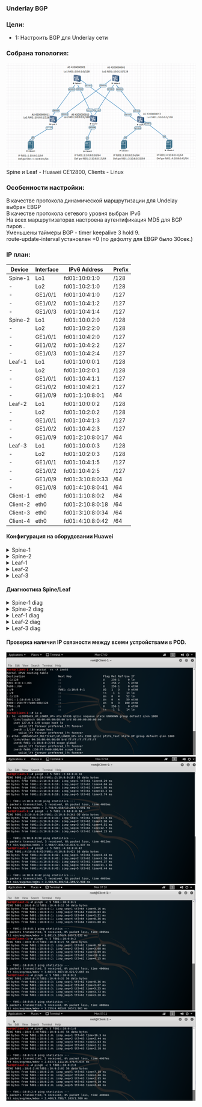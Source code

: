 ### Underlay BGP

### Цели:
- 1: Настроить BGP для Underlay сети

### Собрана топология:
![image](main_topology_lab04.png)
Spine и Leaf - Huawei CE12800, Clients - Linux<br>

### Особенности настройки:
В качестве протокола динамической маршрутизации для Undelay выбран EBGP<br>
В качестве протокола сетевого уровня выбран IPv6<br>
На всех маршрутизаторах настроена аутентификация MD5 для BGP пиров .<br>
Уменьшены таймеры BGP - timer keepalive 3 hold 9.<br>
route-update-interval установлен =0 (по дефолту для EBGP было 30сек.) 

### IP план:
Device|Interface|IPv6 Address|Prefix
---|---|---|---
Spine-1|Lo1|fd01::10:0:1:0|/128
-|Lo2|fd01::10:2:1:0|/128
-|GE1/0/1|fd01::10:4:1:0|/127
-|GE1/0/2|fd01::10:4:1:2|/127
-|GE1/0/3|fd01::10:4:1:4|/127
Spine-2|Lo1|fd01::10:0:2:0|/128
-|Lo2|fd01::10:2:2:0|/128
-|GE1/0/1|fd01::10:4:2:0|/127
-|GE1/0/2|fd01::10:4:2:2|/127
-|GE1/0/3|fd01::10:4:2:4|/127
Leaf-1|Lo1|fd01::10:0:0:1|/128
-|Lo2|fd01::10:2:0:1|/128
-|GE1/0/1|fd01::10:4:1:1|/127
-|GE1/0/2|fd01::10:4:2:1|/127
-|GE1/0/9|fd01::1:10:8:0:1|/64
Leaf-2|Lo1|fd01::10:0:0:2|/128
-|Lo2|fd01::10:2:0:2|/128
-|GE1/0/1|fd01::10:4:1:3|/127
-|GE1/0/2|fd01::10:4:2:3|/127
-|GE1/0/9|fd01::2:10:8:0:17|/64
Leaf-3|Lo1|fd01::10:0:0:3|/128
-|Lo2|fd01::10:2:0:3|/128
-|GE1/0/1|fd01::10:4:1:5|/127
-|GE1/0/2|fd01::10:4:2:5|/127
-|GE1/0/9|fd01::3:10:8:0:33|/64
-|GE1/0/8|fd01::4:10:8:0:41|/64
Client-1|eth0|fd01::1:10:8:0:2|/64
Client-2|eth0|fd01::2:10:8:0:18|/64
Client-3|eth0|fd01::3:10:8:0:34|/64
Client-4|eth0|fd01::4:10:8:0:42|/64

#### Конфигурация на оборудовании Huawei
<details>
<summary> Spine-1 </summary>
#<br>
sysname Spine-1<br>
#<br>
as-notation plain<br>
#<br>
interface GE1/0/1<br>
 undo portswitch<br>
 description to Leaf-1<br>
 undo shutdown<br>
 ipv6 enable<br>
 ipv6 address FD01::10:4:1:0/127<br>
#<br>
interface GE1/0/2<br>
 undo portswitch<br>
 description to Leaf-2<br>
 undo shutdown<br>
 ipv6 enable<br>
 ipv6 address FD01::10:4:1:2/127<br>
#<br>
interface GE1/0/3<br>
 undo portswitch<br>
 description to Leaf-3<br>
 undo shutdown<br>
 ipv6 enable<br>
 ipv6 address FD01::10:4:1:4/127<br>
#<br>
interface LoopBack1<br>
 ipv6 enable<br>
 ipv6 address FD01::10:0:1:0/128<br>
#<br>
interface LoopBack2<br>
 ipv6 enable<br>
 ipv6 address FD01::10:2:1:0/128<br>
#<br>
bgp 4200000001<br>
 router-id 10.0.1.0<br>
 timer keepalive 3 hold 9<br>
 peer FD01::10:4:1:1 as-number 4200000011<br>
 peer FD01::10:4:1:1 description Leaf-1<br>
 peer FD01::10:4:1:1 password cipher %^%#1`tQG=.lB1\i$"N|b&>=;B&sSzH*BQn9Fu;DL_@9%^%#<br>
 peer FD01::10:4:1:3 as-number 4200000012<br>
 peer FD01::10:4:1:3 description Leaf-2<br>
 peer FD01::10:4:1:3 password cipher %^%#rv[U&i:I8R]7;:&P97+H9G+`I3-gC,C4\T<3tQY%^%#<br>
 peer FD01::10:4:1:5 as-number 4200000013<br>
 peer FD01::10:4:1:5 description Leaf-3<br>
 peer FD01::10:4:1:5 password cipher %^%#t[RpO-[\I&6#5^1E=+@&DcI#KmwMa1K)/^,^mxqR%^%#<br>
 #<br>
 ipv6-family unicast<br>
  network FD01::10:0:1:0 128<br>
  network FD01::10:2:1:0 128<br>
  network FD01::10:4:1:0 127<br>
  network FD01::10:4:1:2 127<br>
  network FD01::10:4:1:4 127<br>
  peer FD01::10:4:1:1 enable<br>
  peer FD01::10:4:1:1 route-update-interval 0<br>
  peer FD01::10:4:1:3 enable<br>
  peer FD01::10:4:1:3 route-update-interval 0<br>
  peer FD01::10:4:1:5 enable<br>
  peer FD01::10:4:1:5 route-update-interval 0<br>
#<br>
</details>
<details>
<summary> Spine-2 </summary>
#<br>
sysname Spine-2<br>
#<br>
as-notation plain<br>
#<br>
interface GE1/0/1<br>
 undo portswitch<br>
 description to Leaf-1<br>
 undo shutdown<br>
 ipv6 enable<br>
 ipv6 address FD01::10:4:2:0/127<br>
#<br>
interface GE1/0/2<br>
 undo portswitch<br>
 description to Leaf-2<br>
 undo shutdown<br>
 ipv6 enable<br>
 ipv6 address FD01::10:4:2:2/127<br>
#<br>
interface GE1/0/3<br>
 undo portswitch<br>
 description to Leaf-3<br>
 undo shutdown<br>
 ipv6 enable<br>
 ipv6 address FD01::10:4:2:4/127<br>
#<br>
interface LoopBack1<br>
 ipv6 enable<br>
 ipv6 address FD01::10:0:2:0/128<br>
#<br>
interface LoopBack2<br>
 ipv6 enable<br>
 ipv6 address FD01::10:2:2:0/128<br>
#<br>
bgp 4200000001<br>
 router-id 10.0.2.0<br>
 timer keepalive 3 hold 9<br>
 peer FD01::10:4:2:1 as-number 4200000011<br>
 peer FD01::10:4:2:1 description Leaf-1<br>
 peer FD01::10:4:2:1 password cipher %^%#_7Wk*6xNp3Sz!M;"bj"H{rbv.1SuA(M.YgBM0CW&%^%#<br>
 peer FD01::10:4:2:3 as-number 4200000012<br>
 peer FD01::10:4:2:3 description Leaf-2<br>
 peer FD01::10:4:2:3 password cipher %^%#hD]yHe4[8HCbN+%}ly~DGmC9C$QcxHsTVuV)z2dC%^%#<br>
 peer FD01::10:4:2:5 as-number 4200000013<br>
 peer FD01::10:4:2:5 description Leaf-3<br>
 peer FD01::10:4:2:5 password cipher %^%#=r|xFh(u$MKmhGS:9{mBB-3I:9X--PQ>eL-v@f}F%^%#<br>
 #<br>
 ipv6-family unicast<br>
  network FD01::10:0:2:0 128<br>
  network FD01::10:2:2:0 128<br>
  network FD01::10:4:2:0 127<br>
  network FD01::10:4:2:2 127<br>
  network FD01::10:4:2:4 127<br>
  peer FD01::10:4:2:1 enable<br>
  peer FD01::10:4:2:1 route-update-interval 0<br>
  peer FD01::10:4:2:3 enable<br>
  peer FD01::10:4:2:3 route-update-interval 0<br>
  peer FD01::10:4:2:5 enable<br>
  peer FD01::10:4:2:5 route-update-interval 0<br>
#<br>
</details>
<details>
<summary> Leaf-1 </summary>
#<br>
sysname Leaf-1<br>
#<br>
as-notation plain<br>
#<br>
interface GE1/0/1<br>
 undo portswitch<br>
 description to Spine-1<br>
 undo shutdown<br>
 ipv6 enable<br>
 ipv6 address FD01::10:4:1:1/127<br>
#<br>
interface GE1/0/2<br>
 undo portswitch<br>
 description to Spine-2<br>
 undo shutdown<br>
 ipv6 enable<br>
 ipv6 address FD01::10:4:2:1/127<br>
#<br>
interface GE1/0/9<br>
 undo portswitch<br>
 description to Client-1<br>
 undo shutdown<br>
 ipv6 enable<br>
 ipv6 address FD01::1:10:8:0:1/64<br>
#<br>
interface LoopBack1<br>
 ipv6 enable<br>
 ipv6 address FD01::10:0:0:1/128<br>
#<br>
interface LoopBack2<br>
 ipv6 enable<br>
 ipv6 address FD01::10:2:0:1/128<br>
#<br>
bgp 4200000011<br>
 router-id 10.0.0.1<br>
 timer keepalive 3 hold 9<br>
 peer FD01::10:4:1:0 as-number 4200000001<br>
 peer FD01::10:4:1:0 description Spine-1<br>
 peer FD01::10:4:1:0 password cipher %^%#uTh@5'|]YR7S)!TsyH!So-rPJg^Ty83pg|#c(I\E%^%#<br>
 peer FD01::10:4:2:0 as-number 4200000001<br>
 peer FD01::10:4:2:0 description Spine-2<br>
 peer FD01::10:4:2:0 password cipher %^%#/#luU_d$D2"0blE){-529WJ$>OQ$!UOOZz6tNgHX%^%#<br>
 #<br>
  ipv6-family unicast<br>
  network FD01::10:0:0:1 128<br>
  network FD01::10:2:0:1 128<br>
  network FD01::10:4:1:0 127<br>
  network FD01::10:4:2:0 127<br>
  network FD01:0:0:1:: 64<br>
  peer FD01::10:4:1:0 enable<br>
  peer FD01::10:4:1:0 route-update-interval 0<br>
  peer FD01::10:4:2:0 enable<br>
  peer FD01::10:4:2:0 route-update-interval 0<br>
#<br>
</details>
<details>
<summary> Leaf-2 </summary>
#<br>
sysname Leaf-2<br>
#<br>
as-notation plain<br>
#<br>
interface GE1/0/1<br>
 undo portswitch<br>
 description to Spine-1<br>
 undo shutdown<br>
 ipv6 enable<br>
 ipv6 address FD01::10:4:1:3/127<br>
#<br>
interface GE1/0/2<br>
 undo portswitch<br>
 description to Spine-2<br>
 undo shutdown<br>
 ipv6 enable<br>
 ipv6 address FD01::10:4:2:3/127<br>
#<br>
interface GE1/0/9<br>
 undo portswitch<br>
 description to Client-2<br>
 undo shutdown<br>
 ipv6 enable<br>
 ipv6 address FD01::2:10:8:0:17/64<br>
#<br>
interface LoopBack1<br>
 ipv6 enable<br>
 ipv6 address FD01::10:0:0:2/128<br>
#<br>
interface LoopBack2<br>
 ipv6 enable<br>
 ipv6 address FD01::10:2:0:2/128<br>
#<br>
bgp 4200000012<br>
 router-id 10.0.0.2<br>
 timer keepalive 3 hold 9<br>
 peer FD01::10:4:1:2 as-number 4200000001<br>
 peer FD01::10:4:1:2 description Spine-1<br>
 peer FD01::10:4:1:2 password cipher %^%#uTh@5'|]YR7S)!TsyH!So-rPJg^Ty83pg|#c(I\E%^%#<br>
 peer FD01::10:4:2:2 as-number 4200000001<br>
 peer FD01::10:4:2:2 description Spine-2<br>
 peer FD01::10:4:2:2 password cipher %^%#/#luU_d$D2"0blE){-529WJ$>OQ$!UOOZz6tNgHX%^%#<br>
 #<br>
 ipv6-family unicast<br>
  network FD01::10:0:0:2 128<br>
  network FD01::10:2:0:2 128<br>
  network FD01::10:4:1:2 127<br>
  network FD01::10:4:2:2 127<br>
  network FD01:0:0:2:: 64<br>
  peer FD01::10:4:1:2 enable<br>
  peer FD01::10:4:1:2 route-update-interval 0<br>
  peer FD01::10:4:2:2 enable<br>
  peer FD01::10:4:2:2 route-update-interval 0<br>
#<br>
</details>
<details>
<summary> Leaf-3 </summary>
#<br>
 sysname Leaf-3<br>
#<br>
as-notation plain<br>
#<br>
interface GE1/0/1<br>
 undo portswitch<br>
 description to Spine-1<br>
 undo shutdown<br>
 ipv6 enable<br>
 ipv6 address FD01::10:4:1:5/127<br>
#<br>
interface GE1/0/2<br>
 undo portswitch<br>
 description to Spine-2<br>
 undo shutdown<br>
 ipv6 enable<br>
 ipv6 address FD01::10:4:2:5/127<br>
#<br>
interface GE1/0/8<br>
 undo portswitch<br>
 description to Client-4<br>
 undo shutdown<br>
 ipv6 enable<br>
 ipv6 address FD01::4:10:8:0:41/64<br>
#<br>
interface GE1/0/9<br>
 undo portswitch<br>
 description to Client-3<br>
 undo shutdown<br>
 ipv6 enable<br>
 ipv6 address FD01::3:10:8:0:33/64<br>
#<br>
interface LoopBack1<br>
 ipv6 enable<br>
 ipv6 address FD01::10:0:0:3/128<br>
#<br>
interface LoopBack2<br>
 ipv6 enable<br>
 ipv6 address FD01::10:2:0:3/128<br>
#<br>
bgp 4200000013<br>
 router-id 10.0.0.3<br>
 timer keepalive 3 hold 9<br>
 peer FD01::10:4:1:4 as-number 4200000001<br>
 peer FD01::10:4:1:4 description Spine-1<br>
 peer FD01::10:4:1:4 password cipher %^%#uTh@5'|]YR7S)!TsyH!So-rPJg^Ty83pg|#c(I\E%^%#<br>
 peer FD01::10:4:2:4 as-number 4200000001<br>
 peer FD01::10:4:2:4 description Spine-2<br>
 peer FD01::10:4:2:4 password cipher %^%#/#luU_d$D2"0blE){-529WJ$>OQ$!UOOZz6tNgHX%^%#<br>
 #<br>
 ipv6-family unicast<br>
  network FD01::10:0:0:3 128<br>
  network FD01::10:2:0:3 128<br>
  network FD01::10:4:1:4 127<br>
  network FD01::10:4:2:4 127<br>
  network FD01:0:0:3:: 64<br>
  network FD01:0:0:4:: 64<br>
  peer FD01::10:4:1:4 enable<br>
  peer FD01::10:4:1:4 route-update-interval 0<br>
  peer FD01::10:4:2:4 enable<br>
  peer FD01::10:4:2:4 route-update-interval 0<br>
#<br>
</details>

#### Диагностика Spine/Leaf

<details>
<summary> Spine-1 diag </summary>
 
 ```
<Spine-1>display ipv6 routing-table simple
Route Flags: R - relay, D - download to fib, T - to vpn-instance, B - black hole route
-----------------------------------------------------------------------------------------------------------------------------------
Routing Table : _public_
         Destinations : 25       Routes : 25

Destination/Mask                             Proto   Pre  Cost        Flags NextHop                                 Interface


::1/128                                      Direct  0    0           D     ::1                                     InLoopBack0
::FFFF:127.0.0.0/104                         Direct  0    0           D     ::FFFF:127.0.0.1                        InLoopBack0
::FFFF:127.0.0.1/128                         Direct  0    0           D     ::1                                     InLoopBack0
FD01::10:0:0:1/128                           EBGP    255  0           RD    FD01::10:4:1:1                          GE1/0/1
FD01::10:0:0:2/128                           EBGP    255  0           RD    FD01::10:4:1:3                          GE1/0/2
FD01::10:0:0:3/128                           EBGP    255  0           RD    FD01::10:4:1:5                          GE1/0/3
FD01::10:0:1:0/128                           Direct  0    0           D     ::1                                     LoopBack1
FD01::10:2:0:1/128                           EBGP    255  0           RD    FD01::10:4:1:1                          GE1/0/1
FD01::10:2:0:2/128                           EBGP    255  0           RD    FD01::10:4:1:3                          GE1/0/2
FD01::10:2:0:3/128                           EBGP    255  0           RD    FD01::10:4:1:5                          GE1/0/3
FD01::10:2:1:0/128                           Direct  0    0           D     ::1                                     LoopBack2
FD01::10:4:1:0/127                           Direct  0    0           D     FD01::10:4:1:0                          GE1/0/1
FD01::10:4:1:0/128                           Direct  0    0           D     ::1                                     GE1/0/1
FD01::10:4:1:2/127                           Direct  0    0           D     FD01::10:4:1:2                          GE1/0/2
FD01::10:4:1:2/128                           Direct  0    0           D     ::1                                     GE1/0/2
FD01::10:4:1:4/127                           Direct  0    0           D     FD01::10:4:1:4                          GE1/0/3
FD01::10:4:1:4/128                           Direct  0    0           D     ::1                                     GE1/0/3
FD01::10:4:2:0/127                           EBGP    255  0           RD    FD01::10:4:1:1                          GE1/0/1
FD01::10:4:2:2/127                           EBGP    255  0           RD    FD01::10:4:1:3                          GE1/0/2
FD01::10:4:2:4/127                           EBGP    255  0           RD    FD01::10:4:1:5                          GE1/0/3
FD01:0:0:1::/64                              EBGP    255  0           RD    FD01::10:4:1:1                          GE1/0/1
FD01:0:0:2::/64                              EBGP    255  0           RD    FD01::10:4:1:3                          GE1/0/2
FD01:0:0:3::/64                              EBGP    255  0           RD    FD01::10:4:1:5                          GE1/0/3
FD01:0:0:4::/64                              EBGP    255  0           RD    FD01::10:4:1:5                          GE1/0/3
FE80::/10                                    Direct  0    0           DB    ::                                      NULL0

<Spine-1> display bgp ipv6 peer
 BGP local router ID        : 10.0.1.0
 Local AS number            : 4200000001
 Total number of peers      : 3
 Peers in established state : 3

  Peer            V          AS  MsgRcvd  MsgSent  OutQ  Up/Down       State  PrefRcv
  FD01::10:4:1:1  4  4200000011     1829     1808     0 01:00:56 Established        5
  FD01::10:4:1:3  4  4200000012     1821     1809     0 01:00:56 Established        5
  FD01::10:4:1:5  4  4200000013     1827     1801     0 01:00:58 Established        6

<Spine-1> display bgp ipv6 peer verbose
 BGP Peer is FD01::10:4:1:1,  remote AS 4200000011
 Type: EBGP link
 Peer's description: "Leaf-1"
 BGP version 4, Remote router ID 10.0.0.1
 Update-group ID: 2
 BGP current state: Established, Up for 01h01m05s
 BGP current event: KATimerExpired
 BGP last state: OpenConfirm
 BGP Peer Up count: 4
 Received total routes: 5
 Received active routes total: 4
 Advertised total routes: 18
 Port: Local - 179        Remote - 55958
 Configured: Connect-retry Time: 32 sec
 Configured: Min Hold Time: 0 sec
 Configured: Active Hold Time: 9 sec   Keepalive Time:3 sec
 Received  : Active Hold Time: 9 sec
 Negotiated: Active Hold Time: 9 sec   Keepalive Time:3 sec
 Peer optional capabilities:
  Peer supports bgp multi-protocol extension
  Peer supports bgp route refresh capability
  Peer supports bgp 4-byte-as capability
  Address family IPv6 Unicast: advertised and received
 Received:
                  Total  messages                1833
                  Update messages                30
                  Open messages                  1
                  KeepAlive messages             1802
                  Notification messages          0
                  Refresh messages               0
 Sent    :
                  Total  messages                1813
                  Update messages                12
                  Open messages                  2
                  KeepAlive messages             1799
                  Notification messages          0
                  Refresh messages               0
 Authentication type configured: MD5
  Last keepalive received: 2024-07-01 09:14:20+00:00
  Last keepalive sent    : 2024-07-01 09:14:21+00:00
  Last update received   : 2024-07-01 08:14:19+00:00
  Last update sent       : 2024-07-01 08:13:16+00:00
  No refresh received since peer has been configured
  No refresh sent since peer has been configured
 Minimum route advertisement interval is 0 seconds
 Optional capabilities:
 Route refresh capability has been enabled
 4-byte-as capability has been enabled
 Peer Preferred Value: 0
 Routing policy configured:
 No routing policy is configured
 
 BGP Peer is FD01::10:4:1:3,  remote AS 4200000012
 Type: EBGP link
 Peer's description: "Leaf-2"
 BGP version 4, Remote router ID 10.0.0.2
 Update-group ID: 2
 BGP current state: Established, Up for 01h01m05s
 BGP current event: KATimerExpired
 BGP last state: OpenConfirm
 BGP Peer Up count: 3
 Received total routes: 5
 Received active routes total: 4
 Advertised total routes: 18
 Port: Local - 179        Remote - 50174
 Configured: Connect-retry Time: 32 sec
 Configured: Min Hold Time: 0 sec
 Configured: Active Hold Time: 9 sec   Keepalive Time:3 sec
 Received  : Active Hold Time: 9 sec
 Negotiated: Active Hold Time: 9 sec   Keepalive Time:3 sec
 Peer optional capabilities:
  Peer supports bgp multi-protocol extension
  Peer supports bgp route refresh capability
  Peer supports bgp 4-byte-as capability
  Address family IPv6 Unicast: advertised and received
 Received:
                  Total  messages                1825
                  Update messages                31
                  Open messages                  1
                  KeepAlive messages             1793
                  Notification messages          0
                  Refresh messages               0
 Sent    :
                  Total  messages                1814
                  Update messages                8
                  Open messages                  2
                  KeepAlive messages             1804
                  Notification messages          0
                  Refresh messages               0
 Authentication type configured: MD5
  Last keepalive received: 2024-07-01 09:14:20+00:00
  Last keepalive sent    : 2024-07-01 09:14:21+00:00
  Last update received   : 2024-07-01 08:14:18+00:00
  Last update sent       : 2024-07-01 08:13:16+00:00
  No refresh received since peer has been configured
  No refresh sent since peer has been configured
 Minimum route advertisement interval is 0 seconds
 Optional capabilities:
 Route refresh capability has been enabled
 4-byte-as capability has been enabled
 Peer Preferred Value: 0
 Routing policy configured:
 No routing policy is configured
 
 BGP Peer is FD01::10:4:1:5,  remote AS 4200000013
 Type: EBGP link
 Peer's description: "Leaf-3"
 BGP version 4, Remote router ID 10.0.0.3
 Update-group ID: 2
 BGP current state: Established, Up for 01h01m07s
 BGP current event: KATimerExpired
 BGP last state: OpenConfirm
 BGP Peer Up count: 3
 Received total routes: 6
 Received active routes total: 5
 Advertised total routes: 18
 Port: Local - 179        Remote - 61158
 Configured: Connect-retry Time: 32 sec
 Configured: Min Hold Time: 0 sec
 Configured: Active Hold Time: 9 sec   Keepalive Time:3 sec
 Received  : Active Hold Time: 9 sec
 Negotiated: Active Hold Time: 9 sec   Keepalive Time:3 sec
 Peer optional capabilities:
  Peer supports bgp multi-protocol extension
  Peer supports bgp route refresh capability
  Peer supports bgp 4-byte-as capability
  Address family IPv6 Unicast: advertised and received
 Received:
                  Total  messages                1832
                  Update messages                30
                  Open messages                  1
                  KeepAlive messages             1801
                  Notification messages          0
                  Refresh messages               0
 Sent    :
                  Total  messages                1806
                  Update messages                5
                  Open messages                  2
                  KeepAlive messages             1799
                  Notification messages          0
                  Refresh messages               0
 Authentication type configured: MD5
  Last keepalive received: 2024-07-01 09:14:20+00:00
  Last keepalive sent    : 2024-07-01 09:14:20+00:00
  Last update received   : 2024-07-01 08:14:18+00:00
  Last update sent       : 2024-07-01 08:13:16+00:00
  No refresh received since peer has been configured
  No refresh sent since peer has been configured
 Minimum route advertisement interval is 0 seconds
 Optional capabilities:
 Route refresh capability has been enabled
 4-byte-as capability has been enabled
 Peer Preferred Value: 0
 Routing policy configured:
 No routing policy is configured
```
</details>
<details>
<summary> Spine-2 diag </summary>
 
 ```
<Spine-2>display ipv6 routing-table simple
Route Flags: R - relay, D - download to fib, T - to vpn-instance, B - black hole route
-----------------------------------------------------------------------------------------------------------------------------------
Routing Table : _public_
         Destinations : 25       Routes : 25

Destination/Mask                             Proto   Pre  Cost        Flags NextHop                                 Interface


::1/128                                      Direct  0    0           D     ::1                                     InLoopBack0
::FFFF:127.0.0.0/104                         Direct  0    0           D     ::FFFF:127.0.0.1                        InLoopBack0
::FFFF:127.0.0.1/128                         Direct  0    0           D     ::1                                     InLoopBack0
FD01::10:0:0:1/128                           EBGP    255  0           RD    FD01::10:4:2:1                          GE1/0/1
FD01::10:0:0:2/128                           EBGP    255  0           RD    FD01::10:4:2:3                          GE1/0/2
FD01::10:0:0:3/128                           EBGP    255  0           RD    FD01::10:4:2:5                          GE1/0/3
FD01::10:0:2:0/128                           Direct  0    0           D     ::1                                     LoopBack1
FD01::10:2:0:1/128                           EBGP    255  0           RD    FD01::10:4:2:1                          GE1/0/1
FD01::10:2:0:2/128                           EBGP    255  0           RD    FD01::10:4:2:3                          GE1/0/2
FD01::10:2:0:3/128                           EBGP    255  0           RD    FD01::10:4:2:5                          GE1/0/3
FD01::10:2:2:0/128                           Direct  0    0           D     ::1                                     LoopBack2
FD01::10:4:1:0/127                           EBGP    255  0           RD    FD01::10:4:2:1                          GE1/0/1
FD01::10:4:1:2/127                           EBGP    255  0           RD    FD01::10:4:2:3                          GE1/0/2
FD01::10:4:1:4/127                           EBGP    255  0           RD    FD01::10:4:2:5                          GE1/0/3
FD01::10:4:2:0/127                           Direct  0    0           D     FD01::10:4:2:0                          GE1/0/1
FD01::10:4:2:0/128                           Direct  0    0           D     ::1                                     GE1/0/1
FD01::10:4:2:2/127                           Direct  0    0           D     FD01::10:4:2:2                          GE1/0/2
FD01::10:4:2:2/128                           Direct  0    0           D     ::1                                     GE1/0/2
FD01::10:4:2:4/127                           Direct  0    0           D     FD01::10:4:2:4                          GE1/0/3
FD01::10:4:2:4/128                           Direct  0    0           D     ::1                                     GE1/0/3
FD01:0:0:1::/64                              EBGP    255  0           RD    FD01::10:4:2:1                          GE1/0/1
FD01:0:0:2::/64                              EBGP    255  0           RD    FD01::10:4:2:3                          GE1/0/2
FD01:0:0:3::/64                              EBGP    255  0           RD    FD01::10:4:2:5                          GE1/0/3
FD01:0:0:4::/64                              EBGP    255  0           RD    FD01::10:4:2:5                          GE1/0/3
FE80::/10                                    Direct  0    0           DB    ::                                      NULL0

<Spine-2>display bgp ipv6 peer
 BGP local router ID        : 10.0.2.0
 Local AS number            : 4200000001
 Total number of peers      : 3
 Peers in established state : 3

  Peer            V          AS  MsgRcvd  MsgSent  OutQ  Up/Down       State  PrefRcv
  FD01::10:4:2:1  4  4200000011     1952     1950     0 01:05:44 Established        5
  FD01::10:4:2:3  4  4200000012     1956     1950     0 01:05:45 Established        5
  FD01::10:4:2:5  4  4200000013     1958     1943     0 01:05:45 Established        6

<Spine-2>display bgp ipv6 peer verbose
 BGP Peer is FD01::10:4:2:1,  remote AS 4200000011
 Type: EBGP link
 Peer's description: "Leaf-1"
 BGP version 4, Remote router ID 10.0.0.1
 Update-group ID: 2
 BGP current state: Established, Up for 01h06m05s
 BGP current event: RecvKeepalive
 BGP last state: OpenConfirm
 BGP Peer Up count: 4
 Received total routes: 5
 Received active routes total: 4
 Advertised total routes: 18
 Port: Local - 64934        Remote - 179
 Configured: Connect-retry Time: 32 sec
 Configured: Min Hold Time: 0 sec
 Configured: Active Hold Time: 9 sec   Keepalive Time:3 sec
 Received  : Active Hold Time: 9 sec
 Negotiated: Active Hold Time: 9 sec   Keepalive Time:3 sec
 Peer optional capabilities:
  Peer supports bgp multi-protocol extension
  Peer supports bgp route refresh capability
  Peer supports bgp 4-byte-as capability
  Address family IPv6 Unicast: advertised and received
 Received:
                  Total  messages                1963
                  Update messages                16
                  Open messages                  1
                  KeepAlive messages             1946
                  Notification messages          0
                  Refresh messages               0
 Sent    :
                  Total  messages                1960
                  Update messages                13
                  Open messages                  1
                  KeepAlive messages             1946
                  Notification messages          0
                  Refresh messages               0
 Authentication type configured: MD5
  Last keepalive received: 2024-07-01 09:20:26+00:00
  Last keepalive sent    : 2024-07-01 09:20:24+00:00
  Last update received   : 2024-07-01 08:14:20+00:00
  Last update sent       : 2024-07-01 08:14:20+00:00
  No refresh received since peer has been configured
  No refresh sent since peer has been configured
 Minimum route advertisement interval is 0 seconds
 Optional capabilities:
 Route refresh capability has been enabled
 4-byte-as capability has been enabled
 Peer Preferred Value: 0
 Routing policy configured:
 No routing policy is configured
 
 BGP Peer is FD01::10:4:2:3,  remote AS 4200000012
 Type: EBGP link
 Peer's description: "Leaf-2"
 BGP version 4, Remote router ID 10.0.0.2
 Update-group ID: 2
 BGP current state: Established, Up for 01h06m06s
 BGP current event: KATimerExpired
 BGP last state: OpenConfirm
 BGP Peer Up count: 3
 Received total routes: 5
 Received active routes total: 4
 Advertised total routes: 18
 Port: Local - 179        Remote - 57586
 Configured: Connect-retry Time: 32 sec
 Configured: Min Hold Time: 0 sec
 Configured: Active Hold Time: 9 sec   Keepalive Time:3 sec
 Received  : Active Hold Time: 9 sec
 Negotiated: Active Hold Time: 9 sec   Keepalive Time:3 sec
 Peer optional capabilities:
  Peer supports bgp multi-protocol extension
  Peer supports bgp route refresh capability
  Peer supports bgp 4-byte-as capability
  Address family IPv6 Unicast: advertised and received
 Received:
                  Total  messages                1966
                  Update messages                18
                  Open messages                  1
                  KeepAlive messages             1947
                  Notification messages          0
                  Refresh messages               0
 Sent    :
                  Total  messages                1960
                  Update messages                10
                  Open messages                  2
                  KeepAlive messages             1948
                  Notification messages          0
                  Refresh messages               0
 Authentication type configured: MD5
  Last keepalive received: 2024-07-01 09:20:25+00:00
  Last keepalive sent    : 2024-07-01 09:20:25+00:00
  Last update received   : 2024-07-01 08:14:19+00:00
  Last update sent       : 2024-07-01 08:14:20+00:00
  No refresh received since peer has been configured
  No refresh sent since peer has been configured
 Minimum route advertisement interval is 0 seconds
 Optional capabilities:
 Route refresh capability has been enabled
 4-byte-as capability has been enabled
 Peer Preferred Value: 0
 Routing policy configured:
 No routing policy is configured
 
 BGP Peer is FD01::10:4:2:5,  remote AS 4200000013
 Type: EBGP link
 Peer's description: "Leaf-3"
 BGP version 4, Remote router ID 10.0.0.3
 Update-group ID: 2
 BGP current state: Established, Up for 01h06m06s
 BGP current event: RecvKeepalive
 BGP last state: OpenConfirm
 BGP Peer Up count: 3
 Received total routes: 6
 Received active routes total: 5
 Advertised total routes: 18
 Port: Local - 61678        Remote - 179
 Configured: Connect-retry Time: 32 sec
 Configured: Min Hold Time: 0 sec
 Configured: Active Hold Time: 9 sec   Keepalive Time:3 sec
 Received  : Active Hold Time: 9 sec
 Negotiated: Active Hold Time: 9 sec   Keepalive Time:3 sec
 Peer optional capabilities:
  Peer supports bgp multi-protocol extension
  Peer supports bgp route refresh capability
  Peer supports bgp 4-byte-as capability
  Address family IPv6 Unicast: advertised and received
 Received:
                  Total  messages                1969
                  Update messages                17
                  Open messages                  1
                  KeepAlive messages             1951
                  Notification messages          0
                  Refresh messages               0
 Sent    :
                  Total  messages                1953
                  Update messages                5
                  Open messages                  1
                  KeepAlive messages             1947
                  Notification messages          0
                  Refresh messages               0
 Authentication type configured: MD5
  Last keepalive received: 2024-07-01 09:20:25+00:00
  Last keepalive sent    : 2024-07-01 09:20:24+00:00
  Last update received   : 2024-07-01 08:14:19+00:00
  Last update sent       : 2024-07-01 08:14:20+00:00
  No refresh received since peer has been configured
  No refresh sent since peer has been configured
 Minimum route advertisement interval is 0 seconds
 Optional capabilities:
 Route refresh capability has been enabled
 4-byte-as capability has been enabled
 Peer Preferred Value: 0
 Routing policy configured:
 No routing policy is configured
```
</details>
<details>
<summary> Leaf-1 diag </summary>
 
 ```
<Leaf-1>display ipv6 routing-table simple
Route Flags: R - relay, D - download to fib, T - to vpn-instance, B - black hole route
-----------------------------------------------------------------------------------------------------------------------------------
Routing Table : _public_
         Destinations : 27       Routes : 27

Destination/Mask                             Proto   Pre  Cost        Flags NextHop                                 Interface


::1/128                                      Direct  0    0           D     ::1                                     InLoopBack0
::FFFF:127.0.0.0/104                         Direct  0    0           D     ::FFFF:127.0.0.1                        InLoopBack0
::FFFF:127.0.0.1/128                         Direct  0    0           D     ::1                                     InLoopBack0
FD01::10:0:0:1/128                           Direct  0    0           D     ::1                                     LoopBack1
FD01::10:0:0:2/128                           EBGP    255  0           RD    FD01::10:4:1:0                          GE1/0/1
FD01::10:0:0:3/128                           EBGP    255  0           RD    FD01::10:4:1:0                          GE1/0/1
FD01::10:0:1:0/128                           EBGP    255  0           RD    FD01::10:4:1:0                          GE1/0/1
FD01::10:0:2:0/128                           EBGP    255  0           RD    FD01::10:4:2:0                          GE1/0/2
FD01::10:2:0:1/128                           Direct  0    0           D     ::1                                     LoopBack2
FD01::10:2:0:2/128                           EBGP    255  0           RD    FD01::10:4:1:0                          GE1/0/1
FD01::10:2:0:3/128                           EBGP    255  0           RD    FD01::10:4:1:0                          GE1/0/1
FD01::10:2:1:0/128                           EBGP    255  0           RD    FD01::10:4:1:0                          GE1/0/1
FD01::10:2:2:0/128                           EBGP    255  0           RD    FD01::10:4:2:0                          GE1/0/2
FD01::10:4:1:0/127                           Direct  0    0           D     FD01::10:4:1:1                          GE1/0/1
FD01::10:4:1:1/128                           Direct  0    0           D     ::1                                     GE1/0/1
FD01::10:4:1:2/127                           EBGP    255  0           RD    FD01::10:4:1:0                          GE1/0/1
FD01::10:4:1:4/127                           EBGP    255  0           RD    FD01::10:4:1:0                          GE1/0/1
FD01::10:4:2:0/127                           Direct  0    0           D     FD01::10:4:2:1                          GE1/0/2
FD01::10:4:2:1/128                           Direct  0    0           D     ::1                                     GE1/0/2
FD01::10:4:2:2/127                           EBGP    255  0           RD    FD01::10:4:2:0                          GE1/0/2
FD01::10:4:2:4/127                           EBGP    255  0           RD    FD01::10:4:2:0                          GE1/0/2
FD01:0:0:1::/64                              Direct  0    0           D     FD01::1:10:8:0:1                        GE1/0/9
FD01::1:10:8:0:1/128                         Direct  0    0           D     ::1                                     GE1/0/9
FD01:0:0:2::/64                              EBGP    255  0           RD    FD01::10:4:1:0                          GE1/0/1
FD01:0:0:3::/64                              EBGP    255  0           RD    FD01::10:4:1:0                          GE1/0/1
FD01:0:0:4::/64                              EBGP    255  0           RD    FD01::10:4:1:0                          GE1/0/1
FE80::/10                                    Direct  0    0           DB    ::                                      NULL0

<Leaf-1> display bgp ipv6 peer
 BGP local router ID        : 10.0.0.1
 Local AS number            : 4200000011
 Total number of peers      : 2
 Peers in established state : 2

  Peer            V          AS  MsgRcvd  MsgSent  OutQ  Up/Down       State  PrefRcv
  FD01::10:4:1:0  4  4200000001     2067     2089     0 01:09:51 Established       14
  FD01::10:4:2:0  4  4200000001     2040     2044     0 01:08:47 Established       14

<Leaf-1> display bgp ipv6 peer verbose
 BGP Peer is FD01::10:4:1:0,  remote AS 4200000001
 Type: EBGP link
 Peer's description: "Spine-1"
 BGP version 4, Remote router ID 10.0.1.0
 Update-group ID: 2
 BGP current state: Established, Up for 01h10m06s
 BGP current event: KATimerExpired
 BGP last state: OpenConfirm
 BGP Peer Up count: 4
 Received total routes: 14
 Received active routes total: 11
 Advertised total routes: 20
 Port: Local - 55958        Remote - 179
 Configured: Connect-retry Time: 32 sec
 Configured: Min Hold Time: 0 sec
 Configured: Active Hold Time: 9 sec   Keepalive Time:3 sec
 Received  : Active Hold Time: 9 sec
 Negotiated: Active Hold Time: 9 sec   Keepalive Time:3 sec
 Peer optional capabilities:
  Peer supports bgp multi-protocol extension
  Peer supports bgp route refresh capability
  Peer supports bgp 4-byte-as capability
  Address family IPv6 Unicast: advertised and received
 Received:
                  Total  messages                2074
                  Update messages                12
                  Open messages                  1
                  KeepAlive messages             2061
                  Notification messages          0
                  Refresh messages               0
 Sent    :
                  Total  messages                2096
                  Update messages                30
                  Open messages                  1
                  KeepAlive messages             2065
                  Notification messages          0
                  Refresh messages               0
 Authentication type configured: MD5
  Last keepalive received: 2024-07-01 09:23:18+00:00
  Last keepalive sent    : 2024-07-01 09:23:18+00:00
  Last update received   : 2024-07-01 08:13:15+00:00
  Last update sent       : 2024-07-01 08:14:19+00:00
  No refresh received since peer has been configured
  No refresh sent since peer has been configured
 Minimum route advertisement interval is 0 seconds
 Optional capabilities:
 Route refresh capability has been enabled
 4-byte-as capability has been enabled
 Peer Preferred Value: 0
 Routing policy configured:
 No routing policy is configured

 BGP Peer is FD01::10:4:2:0,  remote AS 4200000001
 Type: EBGP link
 Peer's description: "Spine-2"
 BGP version 4, Remote router ID 10.0.2.0
 Update-group ID: 2
 BGP current state: Established, Up for 01h09m02s
 BGP current event: KATimerExpired
 BGP last state: OpenConfirm
 BGP Peer Up count: 4
 Received total routes: 14
 Received active routes total: 4
 Advertised total routes: 20
 Port: Local - 179        Remote - 64934
 Configured: Connect-retry Time: 32 sec
 Configured: Min Hold Time: 0 sec
 Configured: Active Hold Time: 9 sec   Keepalive Time:3 sec
 Received  : Active Hold Time: 9 sec
 Negotiated: Active Hold Time: 9 sec   Keepalive Time:3 sec
 Peer optional capabilities:
  Peer supports bgp multi-protocol extension
  Peer supports bgp route refresh capability
  Peer supports bgp 4-byte-as capability
  Address family IPv6 Unicast: advertised and received
 Received:
                  Total  messages                2048
                  Update messages                13
                  Open messages                  1
                  KeepAlive messages             2034
                  Notification messages          0
                  Refresh messages               0
 Sent    :
                  Total  messages                2052
                  Update messages                16
                  Open messages                  2
                  KeepAlive messages             2034
                  Notification messages          0
                  Refresh messages               0
 Authentication type configured: MD5
  Last keepalive received: 2024-07-01 09:23:20+00:00
  Last keepalive sent    : 2024-07-01 09:23:20+00:00
  Last update received   : 2024-07-01 08:14:19+00:00
  Last update sent       : 2024-07-01 08:14:19+00:00
  No refresh received since peer has been configured
  No refresh sent since peer has been configured
 Minimum route advertisement interval is 0 seconds
 Optional capabilities:
 Route refresh capability has been enabled
 4-byte-as capability has been enabled
 Peer Preferred Value: 0
 Routing policy configured:
 No routing policy is configured
```
</details>
<details>
<summary> Leaf-2 diag </summary>
 
 ```
<Leaf-2>display ipv6 routing-table simple
Route Flags: R - relay, D - download to fib, T - to vpn-instance, B - black hole route
-----------------------------------------------------------------------------------------------------------------------------------
Routing Table : _public_
         Destinations : 27       Routes : 27

Destination/Mask                             Proto   Pre  Cost        Flags NextHop                                 Interface


::1/128                                      Direct  0    0           D     ::1                                     InLoopBack0
::FFFF:127.0.0.0/104                         Direct  0    0           D     ::FFFF:127.0.0.1                        InLoopBack0
::FFFF:127.0.0.1/128                         Direct  0    0           D     ::1                                     InLoopBack0
FD01::10:0:0:1/128                           EBGP    255  0           RD    FD01::10:4:1:2                          GE1/0/1
FD01::10:0:0:2/128                           Direct  0    0           D     ::1                                     LoopBack1
FD01::10:0:0:3/128                           EBGP    255  0           RD    FD01::10:4:1:2                          GE1/0/1
FD01::10:0:1:0/128                           EBGP    255  0           RD    FD01::10:4:1:2                          GE1/0/1
FD01::10:0:2:0/128                           EBGP    255  0           RD    FD01::10:4:2:2                          GE1/0/2
FD01::10:2:0:1/128                           EBGP    255  0           RD    FD01::10:4:1:2                          GE1/0/1
FD01::10:2:0:2/128                           Direct  0    0           D     ::1                                     LoopBack2
FD01::10:2:0:3/128                           EBGP    255  0           RD    FD01::10:4:1:2                          GE1/0/1
FD01::10:2:1:0/128                           EBGP    255  0           RD    FD01::10:4:1:2                          GE1/0/1
FD01::10:2:2:0/128                           EBGP    255  0           RD    FD01::10:4:2:2                          GE1/0/2
FD01::10:4:1:0/127                           EBGP    255  0           RD    FD01::10:4:1:2                          GE1/0/1
FD01::10:4:1:2/127                           Direct  0    0           D     FD01::10:4:1:3                          GE1/0/1
FD01::10:4:1:3/128                           Direct  0    0           D     ::1                                     GE1/0/1
FD01::10:4:1:4/127                           EBGP    255  0           RD    FD01::10:4:1:2                          GE1/0/1
FD01::10:4:2:0/127                           EBGP    255  0           RD    FD01::10:4:2:2                          GE1/0/2
FD01::10:4:2:2/127                           Direct  0    0           D     FD01::10:4:2:3                          GE1/0/2
FD01::10:4:2:3/128                           Direct  0    0           D     ::1                                     GE1/0/2
FD01::10:4:2:4/127                           EBGP    255  0           RD    FD01::10:4:2:2                          GE1/0/2
FD01:0:0:1::/64                              EBGP    255  0           RD    FD01::10:4:1:2                          GE1/0/1
FD01:0:0:2::/64                              Direct  0    0           D     FD01::2:10:8:0:17                       GE1/0/9
FD01::2:10:8:0:17/128                        Direct  0    0           D     ::1                                     GE1/0/9
FD01:0:0:3::/64                              EBGP    255  0           RD    FD01::10:4:1:2                          GE1/0/1
FD01:0:0:4::/64                              EBGP    255  0           RD    FD01::10:4:1:2                          GE1/0/1
FE80::/10                                    Direct  0    0           DB    ::                                      NULL0

<Leaf-2>display bgp ipv6 peer
 BGP local router ID        : 10.0.0.2
 Local AS number            : 4200000012
 Total number of peers      : 2
 Peers in established state : 2

  Peer            V          AS  MsgRcvd  MsgSent  OutQ  Up/Down       State  PrefRcv
  FD01::10:4:1:2  4  4200000001     2138     2154     0 01:12:13 Established       14
  FD01::10:4:2:2  4  4200000001     2109     2114     0 01:11:10 Established       14

<Leaf-2>display bgp ipv6 peer verbose
 BGP Peer is FD01::10:4:1:2,  remote AS 4200000001
 Type: EBGP link
 Peer's description: "Spine-1"
 BGP version 4, Remote router ID 10.0.1.0
 Update-group ID: 3
 BGP current state: Established, Up for 01h12m34s
 BGP current event: KATimerExpired
 BGP last state: OpenConfirm
 BGP Peer Up count: 3
 Received total routes: 14
 Received active routes total: 11
 Advertised total routes: 20
 Port: Local - 50174        Remote - 179
 Configured: Connect-retry Time: 32 sec
 Configured: Min Hold Time: 0 sec
 Configured: Active Hold Time: 9 sec   Keepalive Time:3 sec
 Received  : Active Hold Time: 9 sec
 Negotiated: Active Hold Time: 9 sec   Keepalive Time:3 sec
 Peer optional capabilities:
  Peer supports bgp multi-protocol extension
  Peer supports bgp route refresh capability
  Peer supports bgp 4-byte-as capability
  Address family IPv6 Unicast: advertised and received
 Received:
                  Total  messages                2148
                  Update messages                8
                  Open messages                  1
                  KeepAlive messages             2139
                  Notification messages          0
                  Refresh messages               0
 Sent    :
                  Total  messages                2165
                  Update messages                31
                  Open messages                  1
                  KeepAlive messages             2133
                  Notification messages          0
                  Refresh messages               0
 Authentication type configured: MD5
  Last keepalive received: 2024-07-01 09:25:49+00:00
  Last keepalive sent    : 2024-07-01 09:25:50+00:00
  Last update received   : 2024-07-01 08:13:16+00:00
  Last update sent       : 2024-07-01 08:14:19+00:00
  No refresh received since peer has been configured
  No refresh sent since peer has been configured
 Minimum route advertisement interval is 0 seconds
 Optional capabilities:
 Route refresh capability has been enabled
 4-byte-as capability has been enabled
 Peer Preferred Value: 0
 Routing policy configured:
 No routing policy is configured
 
 BGP Peer is FD01::10:4:2:2,  remote AS 4200000001
 Type: EBGP link
 Peer's description: "Spine-2"
 BGP version 4, Remote router ID 10.0.2.0
 Update-group ID: 3
 BGP current state: Established, Up for 01h11m31s
 BGP current event: KATimerExpired
 BGP last state: OpenConfirm
 BGP Peer Up count: 3
 Received total routes: 14
 Received active routes total: 4
 Advertised total routes: 20
 Port: Local - 57586        Remote - 179
 Configured: Connect-retry Time: 32 sec
 Configured: Min Hold Time: 0 sec
 Configured: Active Hold Time: 9 sec   Keepalive Time:3 sec
 Received  : Active Hold Time: 9 sec
 Negotiated: Active Hold Time: 9 sec   Keepalive Time:3 sec
 Peer optional capabilities:
  Peer supports bgp multi-protocol extension
  Peer supports bgp route refresh capability
  Peer supports bgp 4-byte-as capability
  Address family IPv6 Unicast: advertised and received
 Received:
                  Total  messages                2120
                  Update messages                10
                  Open messages                  1
                  KeepAlive messages             2109
                  Notification messages          0
                  Refresh messages               0
 Sent    :
                  Total  messages                2125
                  Update messages                18
                  Open messages                  1
                  KeepAlive messages             2106
                  Notification messages          0
                  Refresh messages               0
 Authentication type configured: MD5
  Last keepalive received: 2024-07-01 09:25:50+00:00
  Last keepalive sent    : 2024-07-01 09:25:50+00:00
  Last update received   : 2024-07-01 08:14:20+00:00
  Last update sent       : 2024-07-01 08:14:19+00:00
  No refresh received since peer has been configured
  No refresh sent since peer has been configured
 Minimum route advertisement interval is 0 seconds
 Optional capabilities:
 Route refresh capability has been enabled
 4-byte-as capability has been enabled
 Peer Preferred Value: 0
 Routing policy configured:
 No routing policy is configured
```
</details>
<details>
<summary> Leaf-3 diag </summary>
 
 ```
<Leaf-3>display ipv6 routing-table simple
Route Flags: R - relay, D - download to fib, T - to vpn-instance, B - black hole route
-----------------------------------------------------------------------------------------------------------------------------------
Routing Table : _public_
         Destinations : 28       Routes : 28

Destination/Mask                             Proto   Pre  Cost        Flags NextHop                                 Interface


::1/128                                      Direct  0    0           D     ::1                                     InLoopBack0
::FFFF:127.0.0.0/104                         Direct  0    0           D     ::FFFF:127.0.0.1                        InLoopBack0
::FFFF:127.0.0.1/128                         Direct  0    0           D     ::1                                     InLoopBack0
FD01::10:0:0:1/128                           EBGP    255  0           RD    FD01::10:4:1:4                          GE1/0/1
FD01::10:0:0:2/128                           EBGP    255  0           RD    FD01::10:4:1:4                          GE1/0/1
FD01::10:0:0:3/128                           Direct  0    0           D     ::1                                     LoopBack1
FD01::10:0:1:0/128                           EBGP    255  0           RD    FD01::10:4:1:4                          GE1/0/1
FD01::10:0:2:0/128                           EBGP    255  0           RD    FD01::10:4:2:4                          GE1/0/2
FD01::10:2:0:1/128                           EBGP    255  0           RD    FD01::10:4:1:4                          GE1/0/1
FD01::10:2:0:2/128                           EBGP    255  0           RD    FD01::10:4:1:4                          GE1/0/1
FD01::10:2:0:3/128                           Direct  0    0           D     ::1                                     LoopBack2
FD01::10:2:1:0/128                           EBGP    255  0           RD    FD01::10:4:1:4                          GE1/0/1
FD01::10:2:2:0/128                           EBGP    255  0           RD    FD01::10:4:2:4                          GE1/0/2
FD01::10:4:1:0/127                           EBGP    255  0           RD    FD01::10:4:1:4                          GE1/0/1
FD01::10:4:1:2/127                           EBGP    255  0           RD    FD01::10:4:1:4                          GE1/0/1
FD01::10:4:1:4/127                           Direct  0    0           D     FD01::10:4:1:5                          GE1/0/1
FD01::10:4:1:5/128                           Direct  0    0           D     ::1                                     GE1/0/1
FD01::10:4:2:0/127                           EBGP    255  0           RD    FD01::10:4:2:4                          GE1/0/2
FD01::10:4:2:2/127                           EBGP    255  0           RD    FD01::10:4:2:4                          GE1/0/2
FD01::10:4:2:4/127                           Direct  0    0           D     FD01::10:4:2:5                          GE1/0/2
FD01::10:4:2:5/128                           Direct  0    0           D     ::1                                     GE1/0/2
FD01:0:0:1::/64                              EBGP    255  0           RD    FD01::10:4:1:4                          GE1/0/1
FD01:0:0:2::/64                              EBGP    255  0           RD    FD01::10:4:1:4                          GE1/0/1
FD01:0:0:3::/64                              Direct  0    0           D     FD01::3:10:8:0:33                       GE1/0/9
FD01::3:10:8:0:33/128                        Direct  0    0           D     ::1                                     GE1/0/9
FD01:0:0:4::/64                              Direct  0    0           D     FD01::4:10:8:0:41                       GE1/0/8
FD01::4:10:8:0:41/128                        Direct  0    0           D     ::1                                     GE1/0/8
FE80::/10                                    Direct  0    0           DB    ::                                      NULL0

<Leaf-3>display bgp ipv6 peer
 BGP local router ID        : 10.0.0.3
 Local AS number            : 4200000013
 Total number of peers      : 2
 Peers in established state : 2

  Peer            V          AS  MsgRcvd  MsgSent  OutQ  Up/Down       State  PrefRcv
  FD01::10:4:1:4  4  4200000001     2232     2262     0 01:15:42 Established       13
  FD01::10:4:2:4  4  4200000001     2202     2219     0 01:14:37 Established       13

<Leaf-3>display bgp ipv6 peer verbose
 BGP Peer is FD01::10:4:1:4,  remote AS 4200000001
 Type: EBGP link
 Peer's description: "Spine-1"
 BGP version 4, Remote router ID 10.0.1.0
 Update-group ID: 3
 BGP current state: Established, Up for 01h15m55s
 BGP current event: RecvKeepalive
 BGP last state: OpenConfirm
 BGP Peer Up count: 3
 Received total routes: 13
 Received active routes total: 10
 Advertised total routes: 20
 Port: Local - 61158        Remote - 179
 Configured: Connect-retry Time: 32 sec
 Configured: Min Hold Time: 0 sec
 Configured: Active Hold Time: 9 sec   Keepalive Time:3 sec
 Received  : Active Hold Time: 9 sec
 Negotiated: Active Hold Time: 9 sec   Keepalive Time:3 sec
 Peer optional capabilities:
  Peer supports bgp multi-protocol extension
  Peer supports bgp route refresh capability
  Peer supports bgp 4-byte-as capability
  Address family IPv6 Unicast: advertised and received
 Received:
                  Total  messages                2239
                  Update messages                5
                  Open messages                  1
                  KeepAlive messages             2233
                  Notification messages          0
                  Refresh messages               0
 Sent    :
                  Total  messages                2268
                  Update messages                30
                  Open messages                  1
                  KeepAlive messages             2237
                  Notification messages          0
                  Refresh messages               0
 Authentication type configured: MD5
  Last keepalive received: 2024-07-01 09:29:09+00:00
  Last keepalive sent    : 2024-07-01 09:29:09+00:00
  Last update received   : 2024-07-01 08:13:16+00:00
  Last update sent       : 2024-07-01 08:14:19+00:00
  No refresh received since peer has been configured
  No refresh sent since peer has been configured
 Minimum route advertisement interval is 0 seconds
 Optional capabilities:
 Route refresh capability has been enabled
 4-byte-as capability has been enabled
 Peer Preferred Value: 0
 Routing policy configured:
 No routing policy is configured
 
 BGP Peer is FD01::10:4:2:4,  remote AS 4200000001
 Type: EBGP link
 Peer's description: "Spine-2"
 BGP version 4, Remote router ID 10.0.2.0
 Update-group ID: 3
 BGP current state: Established, Up for 01h14m50s
 BGP current event: RecvKeepalive
 BGP last state: OpenConfirm
 BGP Peer Up count: 3
 Received total routes: 13
 Received active routes total: 4
 Advertised total routes: 20
 Port: Local - 179        Remote - 61678
 Configured: Connect-retry Time: 32 sec
 Configured: Min Hold Time: 0 sec
 Configured: Active Hold Time: 9 sec   Keepalive Time:3 sec
 Received  : Active Hold Time: 9 sec
 Negotiated: Active Hold Time: 9 sec   Keepalive Time:3 sec
 Peer optional capabilities:
  Peer supports bgp multi-protocol extension
  Peer supports bgp route refresh capability
  Peer supports bgp 4-byte-as capability
  Address family IPv6 Unicast: advertised and received
 Received:
                  Total  messages                2209
                  Update messages                5
                  Open messages                  1
                  KeepAlive messages             2203
                  Notification messages          0
                  Refresh messages               0
 Sent    :
                  Total  messages                2225
                  Update messages                17
                  Open messages                  2
                  KeepAlive messages             2206
                  Notification messages          0
                  Refresh messages               0
 Authentication type configured: MD5
  Last keepalive received: 2024-07-01 09:29:08+00:00
  Last keepalive sent    : 2024-07-01 09:29:08+00:00
  Last update received   : 2024-07-01 08:14:20+00:00
  Last update sent       : 2024-07-01 08:14:19+00:00
  No refresh received since peer has been configured
  No refresh sent since peer has been configured
 Minimum route advertisement interval is 0 seconds
 Optional capabilities:
 Route refresh capability has been enabled
 4-byte-as capability has been enabled
 Peer Preferred Value: 0
 Routing policy configured:
 No routing policy is configured
```
</details>

#### Проверка наличия IP связности между всеми устройствами в POD.

![image](diag_client1_1.png)
![image](diag_client1_2.png)
![image](diag_client1_3.png)
![image](diag_client1_4.png)

